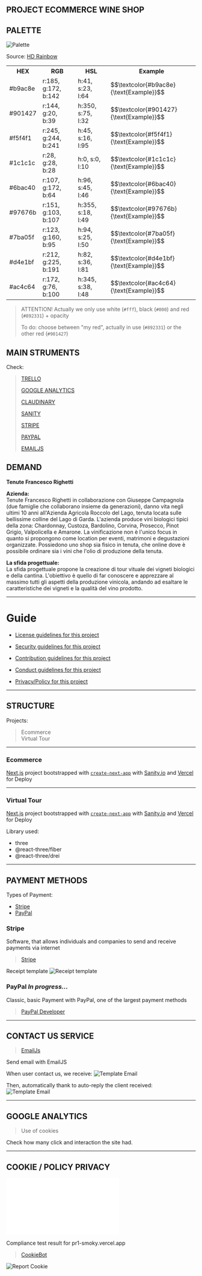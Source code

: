 ## PROJECT ECOMMERCE WINE SHOP

## PALETTE
![Palette](https://github.com/filippoerbisti/pr1/blob/master/docs/readme/assets/palette.PNG?raw=true)

Source: [HD Rainbow](https://www.hdrainbow.com/)

<table>
    <tr>
        <th>HEX</th>
        <th>RGB</th>
        <th>HSL</th>
        <th>Example</th>
    </tr>
    <tr>
        <td>#b9ac8e</td>
        <td>r:185, g:172, b:142</td>
        <td>h:41, s:23, l:64</td>
        <td>$$\textcolor{#b9ac8e}{\text{Example}}$$</td>
    </tr>
    <tr>
        <td>#901427</td>
        <td>r:144, g:20, b:39</td>
        <td>h:350, s:75, l:32</td>
        <td>$$\textcolor{#901427}{\text{Example}}$$</td>
    </tr>
    <tr>
        <td>#f5f4f1</td>
        <td>r:245, g:244, b:241</td>
        <td>h:45, s:16, l:95</td>
        <td>$$\textcolor{#f5f4f1}{\text{Example}}$$</td>
    </tr>
    <tr>
        <td>#1c1c1c</td>
        <td>r:28, g:28, b:28</td>
        <td>h:0, s:0, l:10</td>
        <td>$$\textcolor{#1c1c1c}{\text{Example}}$$</td>
    </tr>
    <tr>
        <td>#6bac40</td>
        <td>r:107, g:172, b:64</td>
        <td>h:96, s:45, l:46</td>
        <td>$$\textcolor{#6bac40}{\text{Example}}$$</td>
    </tr>
    <tr>
        <td>#97676b</td>
        <td>r:151, g:103, b:107</td>
        <td>h:355, s:18, l:49</td>
        <td>$$\textcolor{#97676b}{\text{Example}}$$</td>
    </tr>
    <tr>
        <td>#7ba05f</td>
        <td>r:123, g:160, b:95</td>
        <td>h:94, s:25, l:50</td>
        <td>$$\textcolor{#7ba05f}{\text{Example}}$$</td>
    </tr>
    <tr>
        <td>#d4e1bf</td>
        <td>r:212, g:225, b:191</td>
        <td>h:82, s:36, l:81</td>
        <td>$$\textcolor{#d4e1bf}{\text{Example}}$$</td>
    </tr>
    <tr>
        <td>#ac4c64</td>
        <td>r:172, g:76, b:100</td>
        <td>h:345, s:38, l:48</td>
        <td>$$\textcolor{#ac4c64}{\text{Example}}$$</td>
    </tr>
</table>

> ATTENTION! Actually we only use white (`#fff`), black (`#000`) and red (`#892331`) + opacity
>
> To do: choose between "my red", actually in use (`#892331`) or the other red (`#901427`)


## MAIN STRUMENTS

Check:

> <a href="https://trello.com/roccolodellago/home">TRELLO</a>
> 
> <a href="https://analytics.google.com/">GOOGLE ANALYTICS</a>
> 
> <a href="https://cloudinary.com/console/c-c242171c7ae8312eee9e57ab68f449/media_library/folders/c09f610ad7892531aad5f842988800494c">CLAUDINARY</a>
> 
> <a href="https://www.sanity.io/">SANITY</a>
> 
> <a href="https://stripe.com/it">STRIPE</a>
> 
> <a href="https://paypal.com/it">PAYPAL</a>
> 
> <a href="https://emailjs.com/it">EMAILJS</a>
 

## DEMAND

**Tenute Francesco Righetti**

**Azienda:**
<br />
Tenute Francesco Righetti in collaborazione con Giuseppe
Campagnola (due famiglie che collaborano insieme da
generazioni), danno vita negli ultimi 10 anni all'Azienda Agricola
Roccolo del Lago, tenuta locata sulle bellissime colline del Lago
di Garda.
L'azienda produce vini biologici tipici della zona: Chardonnay,
Custoza, Bardolino, Corvina, Prosecco, Pinot Grigio, Valpolicella e
Amarone.
La vinificazione non è l'unico focus in quanto si propongono
come location per eventi, matrimoni e degustazioni organizzate.
Possiedono uno shop sia fisico in tenuta, che online dove è
possibile ordinare sia i vini che l'olio di produzione della tenuta.

**La sfida progettuale:**
<br />
La sfida progettuale propone la creazione di tour vituale dei vigneti biologici e della cantina.
L'obiettivo è quello di far conoscere e apprezzare al massimo tutti gli aspetti della
produzione vinicola, andando ad esaltare le caratteristiche dei vigneti e la qualità del vino
prodotto.

----------------------------------------------------------------

# Guide
* [License guidelines for this project](LICENSE)
* [Security guidelines for this project](docs/SECURITY.md)
* [Contribution guidelines for this project](docs/CONTRIBUTING.md)
* [Conduct guidelines for this project](docs/CODE_OF_CONDUCT.md)

* [Privacy/Policy for this project](docs/PRIVACY_POLICY.md)

----------------------------------------------------------------

## STRUCTURE
Projects:
> Ecommerce
> </br>
> Virtual Tour

----------------------------------------------------------------

### Ecommerce

[Next.js](https://nextjs.org/) project bootstrapped with [`create-next-app`](https://github.com/vercel/next.js/tree/canary/packages/create-next-app)
with [Sanity.io](https://sanity.io) and [Vercel](https://vercel.com/) for Deploy

----------------------------------------------------------------

### Virtual Tour

[Next.js](https://nextjs.org/) project bootstrapped with [`create-next-app`](https://github.com/vercel/next.js/tree/canary/packages/create-next-app)
with [Sanity.io](https://sanity.io) and [Vercel](https://vercel.com/) for Deploy

Library used:
- three
- @react-three/fiber
- @react-three/drei

----------------------------------------------------------------

## PAYMENT METHODS

Types of Payment:
- [Stripe](#stripe)
- [PayPal](#paypal)

### Stripe

Software, that allows individuals and companies to send and receive payments via internet
> <a href="https://stripe.com/it">Stripe</a>

Receipt template
![Receipt template](https://github.com/filippoerbisti/pr1/blob/master/docs/readme/assets/model-receive.PNG?raw=true)

### PayPal *In progress...*

Classic, basic Payment with PayPal, one of the largest payment methods
> <a href="https://developer.paypal.com/home">PayPal Developer</a>

----------------------------------------------------------------

## CONTACT US SERVICE

> <a href="https://emailjs.com/">EmailJs</a>

Send email with EmailJS

When user contact us, we receive:
![Template Email](https://github.com/filippoerbisti/pr1/blob/master/docs/readme/assets/template_email.png?raw=true)

Then, automatically thank to auto-reply the client received:
![Template Email](https://github.com/filippoerbisti/pr1/blob/master/docs/readme/assets/template_email_client.png?raw=true)

----------------------------------------------------------------

## GOOGLE ANALYTICS

> Use of cookies

Check how many click and interaction the site had.

----------------------------------------------------------------

## COOKIE / POLICY PRIVACY

![Privacy/Policy for this project](docs/PRIVACY_POLICY.md)

Compliance test result for pr1-smoky.vercel.app
> <a href="https://www.cookiebot.com/it/">CookieBot</a>

![Report Cookie](https://github.com/filippoerbisti/pr1/blob/master/docs/readme/assets/report-cookie-website.jpg?raw=true)
